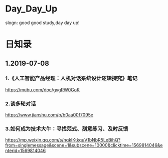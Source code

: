 # Day_Day_Up
slogn: good good study,day day up!
# 日知录
## 1.2019-07-08
### 1.《人工智能产品经理：人机对话系统设计逻辑探究》笔记
https://mubu.com/doc/gvgRW0GoK
### 2.谈多轮对话
https://www.jianshu.com/p/b0aa00f7095e

### 3.如何成为技术大牛：寻找范式、刻意练习、及时反馈
https://mp.weixin.qq.com/s/nqkIKtkquV1bNbR5LeBihQ?from=singlemessage&scene=1&subscene=10000&clicktime=1569814046&enterid=1569814046
